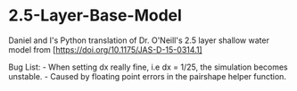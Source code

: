 # 2.5-Layer-Base-Model
Daniel and I's Python translation of Dr. O'Neill's 2.5 layer shallow water model from [https://doi.org/10.1175/JAS-D-15-0314.1]


Bug List:
    - When setting dx really fine, i.e dx = 1/25, the simulation becomes unstable.
        - Caused by floating point errors in the pairshape helper function. 

